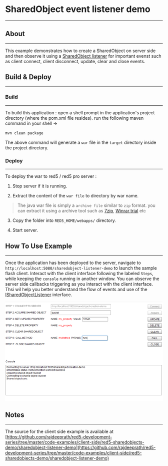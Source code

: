 # SharedObject event listener demo
---

## About
---


This example demonstrates how to create a SharedObject on server side and then observe it using a [SharedObject listener](#http://red5.org/javadoc/red5-server-common/org/red5/server/api/so/ISharedObjectListener.html) for important evenst such as client connect, client disconnect, update, clear and close events.

## Build & Deploy
---

### Build
---

To build this application : open a shell prompt in the application's project directory (where the pom.xml file resides). run the following maven command in your shell -> 

``` 
mvn clean package 

```

The above command will generate a `war` file in the `target` directory inside the project directory. 


### Deploy
---

To deploy the war to red5 / red5 pro server :

1. Stop server if it is running.

2. Extract the content of the `war file` to directory by war name. 

> The java war file is simply a `archive file` similar to `zip` format. you can extract it using a archive tool such as [7zip](#http://www.7-zip.org/), [Winrar trial](#http://www.rarlab.com/download.htm) etc

3. Copy the folder into `RED5_HOME/webapps/` directory.

4. Start server.



## How To Use Example
---

Once the application has been deployed to the server, navigate to `http://localhost:5080/sharedobject-listener-demo` to launch the sample flash client. Interact with the client interface following the labeled `Steps`, while keeping the `console` running in another window.
You can observe the server side callbacks triggering as you interact with the client interface. Thsi wil help you better understand the flow of events and use of the [ISharedObjectListener](http://red5.org/javadoc/red5-server-common/org/red5/server/api/so/ISharedObjectListener.html) interface.


![Client Interface](images/interface.png)


## Notes
---

The source for the client side example is available at [https://github.com/rajdeeprath/red5-development-series/tree/master/code-examples/client-side/red5-sharedobjects-demo/sharedobject-listener-demo](https://github.com/rajdeeprath/red5-development-series/tree/master/code-examples/client-side/red5-sharedobjects-demo/sharedobject-listener-demo)



